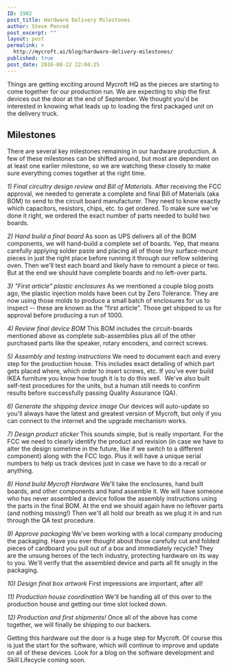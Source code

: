 ```yaml
---
ID: 1982
post_title: Hardware Delivery Milestones
author: Steve Penrod
post_excerpt: ""
layout: post
permalink: >
  http://mycroft.ai/blog/hardware-delivery-milestones/
published: true
post_date: 2016-08-22 22:04:25
---
```

Things are getting exciting around Mycroft HQ as the pieces are starting to come together for our production run. We are expecting to ship the first devices out the door at the end of September. We thought you'd be interested in knowing what leads up to loading the first packaged unit on the delivery truck.
<h2>Milestones</h2>
There are several key milestones remaining in our hardware production. A few of these milestones can be shifted around, but most are dependent on at least one earlier milestone, so we are watching these closely to make sure everything comes together at the right time.

<i>1) Final circuitry design review and Bill of Materials.
</i>After receiving the FCC approval, we needed to generate a complete and final Bill of Materials (aka BOM) to send to the circuit board manufacturer. They need to know exactly which capacitors, resistors, chips, etc. to get ordered. To make sure we've done it right, we ordered the exact number of parts needed to build two boards.

<i>2) Hand build a final board</i>
As soon as UPS delivers all of the BOM components, we will hand-build a complete set of boards. Yep, that means carefully applying solder paste and placing all of those tiny surface-mount pieces in just the right place before running it through our reflow soldering oven. Then we'll test each board and likely have to remount a piece or two. But at the end we should have complete boards and no left-over parts.

<i>3) "First article" plastic enclosures</i>
As we mentioned a couple blog posts ago, the plastic injection molds have been cut by Zero Tolerance. They are now using those molds to produce a small batch of enclosures for us to inspect -- these are known as the "first article". Those get shipped to us for approval before producing a run of 1000.

<i>4) Review final device BOM</i>
This BOM includes the circuit-boards mentioned above as complete sub-assemblies plus all of the other purchased parts like the speaker, rotary encoders, and correct screws.

<i>5) Assembly and testing instructions</i>
We need to document each and every step for the production house. This includes exact detailing of which part gets placed where, which order to insert screws, etc. If you've ever build IKEA furniture you know how tough it is to do this well.  We've also built self-test procedures for the units, but a human still needs to confirm results before successfully passing Quality Assurance (QA).

<i>6) Generate the shipping device image</i>
Our devices will auto-update so you'll always have the latest and greatest version of Mycroft, but only if you can connect to the internet and the upgrade mechanism works.

<i>7) Design product sticker</i>
This sounds simple, but is really important. For the FCC we need to clearly identify the product and revision (in case we have to alter the design sometime in the future, like if we switch to a different component) along with the FCC logo. Plus it will have a unique serial numbers to help us track devices just in case we have to do a recall or anything.

<i>8) Hand build Mycroft Hardware</i>
We'll take the enclosures, hand built boards, and other components and hand assemble it. We will have someone who has never assembled a device follow the assembly instructions using the parts in the final BOM. At the end we should again have no leftover parts (and nothing missing!) Then we'll all hold our breath as we plug it in and run through the QA test procedure.

<i>9) Approve packaging</i>
We've been working with a local company producing the packaging. Have you ever thought about those carefully cut and folded pieces of cardboard you pull out of a box and immediately recycle? They are the unsung heroes of the tech industry, protecting hardware on its way to you. We'll verify that the assembled device and parts all fit snugly in the packaging.

<i>10) Design final box artwork</i>
First impressions are important, after all!

<i>11) Production house coordination</i>
We'll be handing all of this over to the production house and getting our time slot locked down.

<i>12) Production and first shipments!</i>
Once all of the above has come together, we will finally be shipping to our backers.

Getting this hardware out the door is a huge step for Mycroft. Of course this is just the start for the software, which will continue to improve and update on all of these devices. Look for a blog on the software development and Skill Lifecycle coming soon.